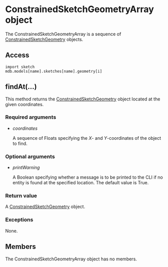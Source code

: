 # ConstrainedSketchGeometryArray object

The ConstrainedSketchGeometryArray is a sequence of [ConstrainedSketchGeometry](https://help.3ds.com/2022/english/DSSIMULIA_Established/SIMACAEKERRefMap/simaker-c-constrainedsketchgeometrypyc.htm?ContextScope=all) objects.

## Access

```
import sketch
mdb.models[name].sketches[name].geometry[i]
```

## findAt(...)



This method returns the [ConstrainedSketchGeometry](https://help.3ds.com/2022/english/DSSIMULIA_Established/SIMACAEKERRefMap/simaker-c-constrainedsketchgeometrypyc.htm?ContextScope=all) object located at the given coordinates.



### Required arguments

- *coordinates*

  A sequence of Floats specifying the *X*- and *Y*-coordinates of the object to find.

### Optional arguments

- *printWarning*

  A Boolean specifying whether a message is to be printed to the CLI if no entity is found at the specified location. The default value is True.

### Return value

A [ConstrainedSketchGeometry](https://help.3ds.com/2022/english/DSSIMULIA_Established/SIMACAEKERRefMap/simaker-c-constrainedsketchgeometrypyc.htm?ContextScope=all) object.

### Exceptions

None.



## Members

The ConstrainedSketchGeometryArray object has no members.